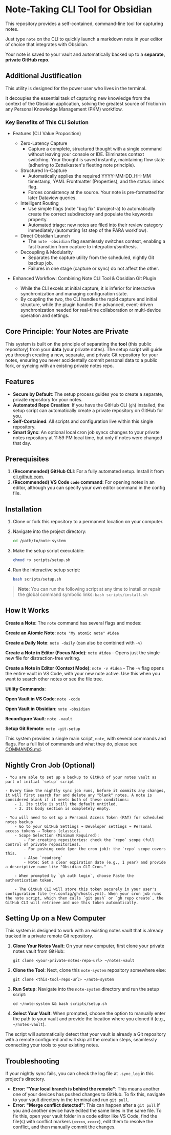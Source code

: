 # Note-Taking CLI Tool for Obsidian

This repository provides a self-contained, command-line tool for capturing notes.

Just type `note` on the CLI to quickly launch a markdown note in your editor of choice that integrates with Obsidian.  

Your note is saved to your vault and automatically backed up to a **separate, private GitHub repo**.

## Additional Justification

This utility is designed for the power user who lives in the terminal.

It decouples the essential task of capturing new knowledge from the context of the Obsidian application, solving the greatest source of friction in any Personal Knowledge Management (PKM) workflow.

### Key Benefits of This CLI Solution

- Features (CLI Value Proposition)
    - Zero-Latency Capture
        - Capture a complete, structured thought with a single command without leaving your console or IDE. Eliminates context switching. Your thought is saved instantly, maintaining flow state (adhering to Zettelkasten's fleeting note principle).
    - Structured In-Capture
        - Automatically applies the required YYYY-MM-DD_HH-MM timestamp, YAML Frontmatter (Properties), and the status: inbox flag.
        - Forces consistency at the source. Your note is pre-formatted for later Dataview queries.
    - Intelligent Routing
        - Use simple flags (note "bug fix" #project-a) to automatically create the correct subdirectory and populate the keywords property.
        - Automated triage: new notes are filed into their review category immediately (automating 1st step of the PARA workflow).
    - Direct Obsidian Launch
        - The `note -obsidian` flag seamlessly switches context, enabling a fast transition from capture to integration/synthesis.
    - Decoupling & Modularity
        - Separates the capture utility from the scheduled, nightly Git backup job.
        - Failures in one stage (capture or sync) do not affect the other.

- Enhanced Workflow: Combining Note CLI Tool & Obsidian Git Plugin
    - While the CLI excels at initial capture, it is inferior for interactive synchronization and managing configuration state.
    - By coupling the two, the CLI handles the rapid capture and initial structure, while the plugin handles the advanced, event-driven synchronization needed for real-time collaboration or multi-device operation and settings.

## Core Principle: Your Notes are Private

This system is built on the principle of separating the **tool** (this public repository) from your **data** (your private notes). The setup script will guide you through creating a new, separate, and private Git repository for your notes, ensuring you never accidentally commit personal data to a public fork, or syncing with an existing private notes repo.

## Features

- **Secure by Default**: The setup process guides you to create a separate, private repository for your notes.
- **Automated Repo Creation**: If you have the GitHub CLI (`gh`) installed, the setup script can automatically create a private repository on GitHub for you.
- **Self-Contained**: All scripts and configuration live within this single repository.
- **Smart Sync**: An optional local cron job syncs changes to your private notes repository at 11:59 PM local time, but only if notes were changed that day.

## Prerequisites

1.  **(Recommended) GitHub CLI**: For a fully automated setup. Install it from [cli.github.com](https://cli.github.com).
2.  **(Recommended) VS Code `code` command**: For opening notes in an editor, although you can specify your own editor command in the config file.

## Installation

1.  Clone or fork this repository to a permanent location on your computer.

2.  Navigate into the project directory:
    ```sh
    cd /path/to/note-system
    ```

3.  Make the setup script executable:
     ```sh
     chmod +x scripts/setup.sh
     ```

4.  Run the interactive setup script:
    ```sh
    bash scripts/setup.sh
    ```

> **Note**: You can run the following script at any time to install or repair the global command symbolic links:
    ```
    bash scripts/install.sh
    ```

## How It Works

 **Create a Note**:
    The `note` command has several flags and modes:

   **Create an Atomic Note**: `note "My atomic note" #idea`

   **Create a Daily Note**: `note -daily` (can also be combined with `-v`)

   **Create a Note in Editor (Focus Mode)**: `note #idea`
    -   Opens just the single new file for distraction-free writing.

   **Create a Note in Editor (Context Mode)**: `note -v #idea`
    -   The `-v` flag opens the entire vault in VS Code, with your new note active. Use this when you want to search other notes or see the file tree.

 **Utility Commands**:

   **Open Vault in VS Code**: `note -code`

   **Open Vault in Obsidian**: `note -obsidian`

   **Reconfigure Vault**: `note -vault`

   **Setup Git Remote**: `note -git-setup`

This system provides a single main script, `note`, with several commands and flags. For a full list of commands and what they do, please see [COMMANDS.md](./COMMANDS.md).

## Nightly Cron Job (Optional)

    - You are able to set up a backup to GitHub of your notes vault as part of initial `setup` script

    - Every time the nightly sync job runs, before it commits any changes, it will first search for and delete any "blank" notes. A note is considered blank if it meets both of these conditions:
        - 1. Its title is still the default untitled.
        - 2. Its body section is completely empty.

    - You will need to set up a Personal Access Token (PAT) for scheduled notes backup
        - Go to your GitHub Settings → Developer settings → Personal access tokens → Tokens (classic).
        - Scope Selection (Minimum Required):
            - For creating repositories: check the `repo` scope (full control of private repositories).
            - For pushing code (per the cron job): the `repo` scope covers this.
            - Also `read:org`
            - Note: Set a clear expiration date (e.g., 1 year) and provide a descriptive name like "Obsidian-CLI-Cron."

        - When prompted by `gh auth login`, choose Paste the authentication token.

        - The GitHub CLI will store this token securely in your user's configuration file (~/.config/gh/hosts.yml). When your cron job runs the note script, which then calls `git push` or `gh repo create`, the GitHub CLI will retrieve and use this token automatically.

## Setting Up on a New Computer

This system is designed to work with an existing notes vault that is already tracked in a private remote Git repository.

1.  **Clone Your Notes Vault**: On your new computer, first clone your private notes vault from GitHub:

    `git clone <your-private-notes-repo-url> ~/notes-vault`

2.  **Clone the Tool**: Next, clone this `note-system` repository somewhere else:

    `git clone <this-tool-repo-url> ~/note-system`

3.  **Run Setup**: Navigate into the `note-system` directory and run the setup script:

    `cd ~/note-system && bash scripts/setup.sh`

4.  **Select Your Vault**: When prompted, choose the option to manually enter the path to your vault and provide the location where you cloned it (e.g., `~/notes-vault`).

The script will automatically detect that your vault is already a Git repository with a remote configured and will skip all the creation steps, seamlessly connecting your tools to your existing notes.

## Troubleshooting

If your nightly sync fails, you can check the log file at `.sync_log` in this project's directory.

- **Error: "Your local branch is behind the remote"**: This means another one of your devices has pushed changes to GitHub. To fix this, navigate to your vault directory in the terminal and run `git pull`.
- **Error: "Merge conflict detected"**: This can happen after a `git pull` if you and another device have edited the same lines in the same file. To fix this, open your vault folder in a code editor like VS Code, find the file(s) with conflict markers (`<<<<<`, `>>>>>`), edit them to resolve the conflict, and then manually commit the changes.
